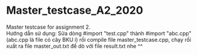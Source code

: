 # Master_testcase_A2_2020
Master testcase for assignment 2.<br>
Hướng dẫn sử dụng: Sửa dòng #import "test.cpp" thành #import "abc.cpp" (abc.cpp là file có cây BKU í) rồi compile file master_testcase.cpp, chạy rồi xuất ra file master_out.txt để dò với file result.txt nhe ^^

